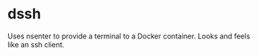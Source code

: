 dssh
====

Uses nsenter to provide a terminal to a Docker container. Looks and feels like an ssh client.
